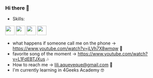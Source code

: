 ### Hi there 👋

- Skills:

<img src="https://github.com/liliaqvq/liliaqvq/assets/130264861/c4ccfee6-dfd6-4d2d-8c5b-44c18932a6a6" width="30">
<img src="https://github.com/liliaqvq/liliaqvq/assets/130264861/1a298578-1650-43bc-8272-e15b36dce00a" width="30">
<img src="https://github.com/liliaqvq/liliaqvq/assets/130264861/856e61d6-6b1e-4025-90e0-cb138aae644e" width="30">
<img src="https://github.com/liliaqvq/liliaqvq/assets/130264861/404c9312-9acd-46b5-900c-24715d57099a" width="30">





- what happens if someone call me on the phone -> https://www.youtube.com/watch?v=jLVh7X8wmqw 📱
- favorite song of the moment -> https://www.youtube.com/watch?v=L1FdEBTJXus 🎶
- How to reach me -> lili.aqueveque@gmail.com 📧
- I'm currently learning in 4Geeks Academy 🤓

<!--
**liliaqvq/liliaqvq** is a ✨ _special_ ✨ repository because its `README.md` (this file) appears on your GitHub profile.

Here are some ideas to get you started:

- 🔭 I’m currently working on ...
- 🌱 I’m currently learning ...
- 👯 I’m looking to collaborate on ...
- 🤔 I’m looking for help with ...
- 💬 Ask me about ...
- 📫 How to reach me: ...
- ⚡ Fun fact: ...
-->
